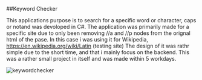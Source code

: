 ##Keyword Checker

This applications purpose is to search for a specific word or character, caps or notand was devoloped in C#.
The application was primarily made for a specific site due to only been removing //a and //p nodes from the orignal html of the pase.
In this case i was using it for Wikipedia, https://en.wikipedia.org/wiki/Latin (testing site) 
The design of it was rathr simple due to the short time, and that i mainly focus on the backend.
This was a rather small project in itself and was made within 5 workdays.

![keywordchecker](https://user-images.githubusercontent.com/59696753/173522957-2be03384-a043-47ba-9375-865691ce72b7.png)

